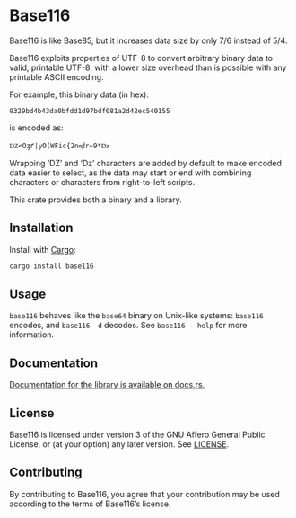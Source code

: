 Base116
=======

Base116 is like Base85, but it increases data size by only 7/6 instead of
5/4.

Base116 exploits properties of UTF-8 to convert arbitrary binary data to
valid, printable UTF-8, with a lower size overhead than is possible with
any printable ASCII encoding.

For example, this binary data (in hex):

```
9329bd4b43da0bfdd1d97bdf081a2d42ec540155
```

is encoded as:

```
Ǳ<Oȥґ|yO(WFic{2n㎨r~9*ǲ
```

Wrapping ‘Ǳ’ and ‘ǲ’ characters are added by default to make encoded data
easier to select, as the data may start or end with combining characters or
characters from right-to-left scripts.

This crate provides both a binary and a library.

Installation
------------

Install with [Cargo](https://doc.rust-lang.org/cargo/):

```bash
cargo install base116
```

Usage
-----

`base116` behaves like the `base64` binary on Unix-like systems: `base116`
encodes, and `base116 -d` decodes. See `base116 --help` for more information.

Documentation
-------------

[Documentation for the library is available on docs.rs.][docs]

[docs]: https://docs.rs/base116

License
-------

Base116 is licensed under version 3 of the GNU Affero General Public License,
or (at your option) any later version. See [LICENSE](LICENSE).

Contributing
------------

By contributing to Base116, you agree that your contribution may be used
according to the terms of Base116’s license.

